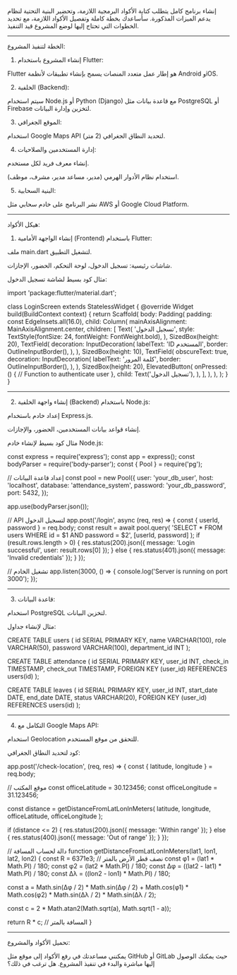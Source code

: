 إنشاء برنامج كامل يتطلب كتابة الأكواد البرمجية اللازمة، وتحضير البنية التحتية لنظام يدعم الميزات المذكورة. سأساعدك بخطة كاملة وتفصيل الأكواد اللازمة، مع تحديد الخطوات التي تحتاج إليها لوضع المشروع قيد التنفيذ.


---

الخطة لتنفيذ المشروع:

1. إنشاء المشروع باستخدام Flutter:

Flutter هو إطار عمل متعدد المنصات يسمح بإنشاء تطبيقات لأنظمة Android وiOS.

2. الخلفية (Backend):

سيتم استخدام Node.js أو Python (Django) مع قاعدة بيانات مثل PostgreSQL أو Firebase لتخزين وإدارة البيانات.

3. الموقع الجغرافي:

استخدام Google Maps API لتحديد النطاق الجغرافي (2 متر).


4. إدارة المستخدمين والصلاحيات:

إنشاء معرف فريد لكل مستخدم.

استخدام نظام الأدوار الهرمي (مدير، مساعد مدير، مشرف، موظف).


5. البنية السحابية:

نشر البرنامج على خادم سحابي مثل AWS أو Google Cloud Platform.



---

هيكل الأكواد:

1. إنشاء الواجهة الأمامية (Frontend) باستخدام Flutter:

ملف main.dart لتشغيل التطبيق.

شاشات رئيسية: تسجيل الدخول، لوحة التحكم، الحضور، الإجازات.


مثال كود بسيط لشاشة تسجيل الدخول:

import 'package:flutter/material.dart';

class LoginScreen extends StatelessWidget {
  @override
  Widget build(BuildContext context) {
    return Scaffold(
      body: Padding(
        padding: const EdgeInsets.all(16.0),
        child: Column(
          mainAxisAlignment: MainAxisAlignment.center,
          children: [
            Text(
              'تسجيل الدخول',
              style: TextStyle(fontSize: 24, fontWeight: FontWeight.bold),
            ),
            SizedBox(height: 20),
            TextField(
              decoration: InputDecoration(
                labelText: 'ID المستخدم',
                border: OutlineInputBorder(),
              ),
            ),
            SizedBox(height: 10),
            TextField(
              obscureText: true,
              decoration: InputDecoration(
                labelText: 'كلمة المرور',
                border: OutlineInputBorder(),
              ),
            ),
            SizedBox(height: 20),
            ElevatedButton(
              onPressed: () {
                // Function to authenticate user
              },
              child: Text('تسجيل الدخول'),
            ),
          ],
        ),
      ),
    );
  }
}


---

2. إنشاء واجهة الخلفية (Backend) باستخدام Node.js:

إعداد خادم باستخدام Express.js.

إنشاء قواعد بيانات المستخدمين، الحضور، والإجازات.


مثال كود بسيط لإنشاء خادم Node.js:

const express = require('express');
const app = express();
const bodyParser = require('body-parser');
const { Pool } = require('pg');

// إعداد قاعدة البيانات
const pool = new Pool({
  user: 'your_db_user',
  host: 'localhost',
  database: 'attendance_system',
  password: 'your_db_password',
  port: 5432,
});

app.use(bodyParser.json());

// API لتسجيل الدخول
app.post('/login', async (req, res) => {
  const { userId, password } = req.body;
  const result = await pool.query(
    'SELECT * FROM users WHERE id = $1 AND password = $2',
    [userId, password]
  );
  if (result.rows.length > 0) {
    res.status(200).json({ message: 'Login successful', user: result.rows[0] });
  } else {
    res.status(401).json({ message: 'Invalid credentials' });
  }
});

// تشغيل الخادم
app.listen(3000, () => {
  console.log('Server is running on port 3000');
});


---

3. قاعدة البيانات:

استخدام PostgreSQL لتخزين البيانات.

مثال لإنشاء جداول:

CREATE TABLE users (
    id SERIAL PRIMARY KEY,
    name VARCHAR(100),
    role VARCHAR(50),
    password VARCHAR(100),
    department_id INT
);

CREATE TABLE attendance (
    id SERIAL PRIMARY KEY,
    user_id INT,
    check_in TIMESTAMP,
    check_out TIMESTAMP,
    FOREIGN KEY (user_id) REFERENCES users(id)
);

CREATE TABLE leaves (
    id SERIAL PRIMARY KEY,
    user_id INT,
    start_date DATE,
    end_date DATE,
    status VARCHAR(20),
    FOREIGN KEY (user_id) REFERENCES users(id)
);


---

4. التكامل مع Google Maps API:

استخدام Geolocation للتحقق من موقع المستخدم.

كود لتحديد النطاق الجغرافي:


app.post('/check-location', (req, res) => {
  const { latitude, longitude } = req.body;

  // موقع المكتب
  const officeLatitude = 30.123456;
  const officeLongitude = 31.123456;

  const distance = getDistanceFromLatLonInMeters(
    latitude,
    longitude,
    officeLatitude,
    officeLongitude
  );

  if (distance <= 2) {
    res.status(200).json({ message: 'Within range' });
  } else {
    res.status(400).json({ message: 'Out of range' });
  }
});

// دالة لحساب المسافة
function getDistanceFromLatLonInMeters(lat1, lon1, lat2, lon2) {
  const R = 6371e3; // نصف قطر الأرض بالمتر
  const φ1 = (lat1 * Math.PI) / 180;
  const φ2 = (lat2 * Math.PI) / 180;
  const Δφ = ((lat2 - lat1) * Math.PI) / 180;
  const Δλ = ((lon2 - lon1) * Math.PI) / 180;

  const a =
    Math.sin(Δφ / 2) * Math.sin(Δφ / 2) +
    Math.cos(φ1) * Math.cos(φ2) * Math.sin(Δλ / 2) * Math.sin(Δλ / 2);

  const c = 2 * Math.atan2(Math.sqrt(a), Math.sqrt(1 - a));

  return R * c; // المسافة بالمتر
}


---

تحميل الأكواد والمشروع:

يمكنني مساعدتك في رفع الأكواد إلى موقع مثل GitHub أو GitLab حيث يمكنك الوصول إليها مباشرة والبدء في تنفيذ المشروع. هل ترغب في ذلك؟

